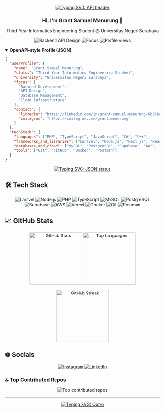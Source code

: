 <p align="center">
  <a href="https://readme-typing-svg.demolab.com">
    <img src="https://readme-typing-svg.demolab.com?font=Fira+Code&size=22&pause=1000&color=36BCF7&center=true&vCenter=true&width=650&lines=GET+%2Fapi%2Fv1%2Fusers%2Fgrantsam;Fetching+profile+data...;HTTP%2F1.1+200+OK+-+application%2Fjson;Backend+%7C+APIs+%7C+Databases+%7C+Cloud" alt="Typing SVG: API header" />
  </a>
</p>

<div align="center">
  <h3>Hi, I'm <b>Grant Samuel Manurung</b> 👋</h3>
  <p>Third-Year Informatics Engineering Student @ Universitas Negeri Surabaya</p>

  <!-- Quick badges -->
  <p>
    <img src="https://img.shields.io/badge/Backend-API%20Design-36BCF7?style=flat-square" alt="Backend API Design" />
    <img src="https://img.shields.io/badge/Focus-Cloud%20%7C%20DB%20%7C%20Scalability-0ea5e9?style=flat-square" alt="Focus" />
    <img src="https://komarev.com/ghpvc/?username=grantsam&style=flat-square&color=36BCF7" alt="Profile views" />
  </p>
</div>

<!-- Profile as JSON -->
<details open>
  <summary><b>OpenAPI-style Profile (JSON)</b></summary>

```json
{
  "userProfile": {
    "name": "Grant Samuel Manurung",
    "status": "Third-Year Informatics Engineering Student",
    "university": "Universitas Negeri Surabaya",
    "focus": [
      "Backend Development",
      "API Design",
      "Database Management",
      "Cloud Infrastructure"
    ],
    "contact": {
      "linkedin": "https://linkedin.com/in/grant-samuel-manurung-6b376a25b",
      "instagram": "https://instagram.com/grant.manurung"
    }
  },
  "techStack": {
    "languages": ["PHP", "TypeScript", "JavaScript", "C#", "C++"],
    "frameworks_and_libraries": ["Laravel", "Node.js", "Next.js", "React"],
    "databases_and_cloud": ["MySQL", "PostgreSQL", "Supabase", "AWS", "Vercel"],
    "tools": ["Git", "GitHub", "Docker", "Postman"]
  }
}
```
</details>

<p align="center">
  <a href="https://readme-typing-svg.demolab.com">
    <img src="https://readme-typing-svg.demolab.com?font=Fira+Code&size=16&pause=1200&duration=2500&color=00D1B2&center=true&vCenter=true&multiline=true&repeat=true&width=640&height=70&lines=%7B+%22status%22%3A+%22200+OK%22%2C+%22service%22%3A+%22profile%22%2C+%22contentType%22%3A+%22application%2Fjson%22+%7D;Streaming+telemetry...+logs%2Fmetrics%2Ftraces" alt="Typing SVG: JSON status" />
  </a>
</p>

## 🛠️ Tech Stack

<p align="center">
  <img src="https://img.shields.io/badge/Laravel-%23FF2D20.svg?style=for-the-badge&logo=laravel&logoColor=white" alt="Laravel"/>
  <img src="https://img.shields.io/badge/Node.js-6DA55F?style=for-the-badge&logo=node.js&logoColor=white" alt="Node.js"/>
  <img src="https://img.shields.io/badge/PHP-777BB4?style=for-the-badge&logo=php&logoColor=white" alt="PHP"/>
  <img src="https://img.shields.io/badge/TypeScript-3178C6?style=for-the-badge&logo=typescript&logoColor=white" alt="TypeScript"/>
  <img src="https://img.shields.io/badge/MySQL-4479A1.svg?style=for-the-badge&logo=mysql&logoColor=white" alt="MySQL"/>
  <img src="https://img.shields.io/badge/PostgreSQL-316192.svg?style=for-the-badge&logo=postgresql&logoColor=white" alt="PostgreSQL"/>
  <img src="https://img.shields.io/badge/Supabase-3ECF8E?style=for-the-badge&logo=supabase&logoColor=white" alt="Supabase"/>
  <img src="https://img.shields.io/badge/AWS-FF9900?style=for-the-badge&logo=amazon-aws&logoColor=white" alt="AWS"/>
  <img src="https://img.shields.io/badge/Vercel-000000.svg?style=for-the-badge&logo=vercel&logoColor=white" alt="Vercel"/>
  <img src="https://img.shields.io/badge/Docker-2496ED.svg?style=for-the-badge&logo=docker&logoColor=white" alt="Docker"/>
  <img src="https://img.shields.io/badge/Git-F05032.svg?style=for-the-badge&logo=git&logoColor=white" alt="Git"/>
  <img src="https://img.shields.io/badge/Postman-FF6C37.svg?style=for-the-badge&logo=postman&logoColor=white" alt="Postman"/>
</p>

## 📈 GitHub Stats

<p align="center">
  <img height="170" src="https://github-readme-stats.vercel.app/api?username=grantsam&theme=catppuccin_mocha&hide_border=true&include_all_commits=true&count_private=true&show_icons=true" alt="GitHub Stats"/>
  <img height="170" src="https://github-readme-stats.vercel.app/api/top-langs/?username=grantsam&theme=catppuccin_mocha&hide_border=true&layout=compact" alt="Top Languages"/>
</p>

<p align="center">
  <img height="170" src="https://streak-stats.demolab.com?user=grantsam&theme=catppuccin-mocha&hide_border=true" alt="GitHub Streak"/>
</p>

## 🌐 Socials

<p align="center">
  <a href="https://instagram.com/grant.manurung">
    <img src="https://img.shields.io/badge/Instagram-%23E4405F.svg?style=for-the-badge&logo=instagram&logoColor=white" alt="Instagram"/>
  </a>
  <a href="https://linkedin.com/in/grant-samuel-manurung-6b376a25b">
    <img src="https://img.shields.io/badge/LinkedIn-%230077B5.svg?style=for-the-badge&logo=linkedin&logoColor=white" alt="LinkedIn"/>
  </a>
</p>

### 🔝 Top Contributed Repos
<p align="center">
  <img src="https://github-contributor-stats.vercel.app/api?username=grantsam&limit=5&theme=shadow_red&combine_all_yearly_contributions=true" alt="Top contributed repos"/>
</p>

<hr />

<p align="center">
  <a href="https://readme-typing-svg.demolab.com">
    <img src="https://readme-typing-svg.demolab.com?font=Fira+Code&size=18&pause=900&color=36BCF7&center=true&vCenter=true&width=700&lines=Designing+resilient+APIs.;Optimizing+queries+and+indexes.;Automating+cloud+deployments.;Shipping+reliable+backend+services." alt="Typing SVG: Outro" />
  </a>
</p>

<!-- Notes:
- The GitHub stats, top-langs, streak, and snake images rely on external services.
- For the contribution snake to work, set up the Platane/snk GitHub Action to generate 'output/github-contribution-grid-snake.svg' in this repo.
-->
